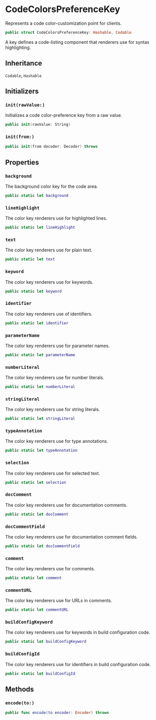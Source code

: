 # CodeColorsPreferenceKey

Represents a code color-customization point for clients.

``` swift
public struct CodeColorsPreferenceKey: Hashable, Codable 
```

A key defines a code-listing component that renderers use for syntax highlighting.

> 

## Inheritance

`Codable`, `Hashable`

## Initializers

### `init(rawValue:)`

Initializes a code color-preference key from a raw value.

``` swift
public init(rawValue: String) 
```

### `init(from:)`

``` swift
public init(from decoder: Decoder) throws 
```

## Properties

### `background`

The background color key for the code area.

``` swift
public static let background 
```

### `lineHighlight`

The color key renderers use for highlighted lines.

``` swift
public static let lineHighlight 
```

### `text`

The color key renderers use for plain text.

``` swift
public static let text 
```

### `keyword`

The color key renderers use for keywords.

``` swift
public static let keyword 
```

### `identifier`

The color key renderers use of identifiers.

``` swift
public static let identifier 
```

### `parameterName`

The color key renderers use for parameter names.

``` swift
public static let parameterName 
```

### `numberLiteral`

The color key renderers use for number literals.

``` swift
public static let numberLiteral 
```

### `stringLiteral`

The color key renderers use for string literals.

``` swift
public static let stringLiteral 
```

### `typeAnnotation`

The color key renderers use for type annotations.

``` swift
public static let typeAnnotation 
```

### `selection`

The color key renderers use for selected text.

``` swift
public static let selection 
```

### `docComment`

The color key renderers use for documentation comments.

``` swift
public static let docComment 
```

### `docCommentField`

The color key renderers use for documentation comment fields.

``` swift
public static let docCommentField 
```

### `comment`

The color key renderers use for comments.

``` swift
public static let comment 
```

### `commentURL`

The color key renderers use for URLs in comments.

``` swift
public static let commentURL 
```

### `buildConfigKeyword`

The color key renderers use for keywords in build configuration code.

``` swift
public static let buildConfigKeyword 
```

### `buildConfigId`

The color key renderers use for identifiers in build configuration code.

``` swift
public static let buildConfigId 
```

## Methods

### `encode(to:)`

``` swift
public func encode(to encoder: Encoder) throws 
```
